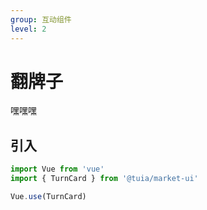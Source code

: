 ```yaml
---
group: 互动组件
level: 2
---
```


# 翻牌子

嘿嘿嘿

## 引入

```js
import Vue from 'vue'
import { TurnCard } from '@tuia/market-ui'

Vue.use(TurnCard)
```
